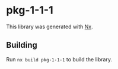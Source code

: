 # pkg-1-1-1

This library was generated with [Nx](https://nx.dev).

## Building

Run `nx build pkg-1-1-1` to build the library.
